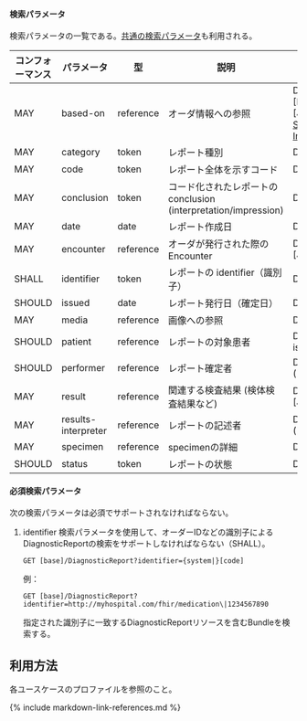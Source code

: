 #### 検索パラメータ

検索パラメータの一覧である。[共通の検索パラメータ](http://hl7.org/fhir/R4/search.html#all)も利用される。

| コンフォーマンス | パラメータ | 型 | 説明 | 表現型 |
| --- | --- | --- | --- | --- |
| MAY | based-on | reference | オーダ情報への参照 | DiagnosticReport.basedOn ([CarePlan](https://www.hl7.org/fhir/R4/careplan.html), [MedicationRequet][JP_MedicationRequest], [NutritionOrder](https://www.hl7.org/fhir/R4/nutritionorder.html), [ServiceRequest](https://hl7.org/fhir/R4/servicerequest.html), [ImuunizationRecommendation](https://www.hl7.org/fhir/R4/immunizationrecommendation.html) |
| MAY | category | token | レポート種別 | DiagnosticReport.category ([ValueSet](https://hl7.org/fhir/R4/valueset-diagnostic-service-sections.html)) |
| MAY | code | token | レポート全体を示すコード | DiagnosticReport.code |
| MAY | conclusion | token | コード化されたレポートの conclusion (interpretation/impression) | DiagnosticReport.conclusionCode |
| MAY | date | date | レポート作成日 | DiagnosticReport.effectiveDate |
| MAY | encounter | reference | オーダが発行された際の Encounter | DiagnosticReport.encounter ([Encounter][JP_Encounter]) |
| SHALL | identifier | token | レポートの identifier（識別子） | DiagnosticReport.identifier |
| SHOULD | issued | date | レポート発行日（確定日） | DiagnosticReport.issued |
| MAY | media | reference | 画像への参照 | DiagnosticReport.media.link ([Media](https://www.hl7.org/fhir/R4/media.html)) |
| SHOULD | patient | reference | レポートの対象患者 | DiagnosticReport.subject.where(resolve() is Patient) ([Patient][JP_Patient]) |
| SHOULD | performer | reference | レポート確定者 | DiagnosticReport.performer ([Practitioner][JP_Practitioner]) |
| MAY | result | reference | 関連する検査結果 (検体検査結果など) | DiagnosticReport.result ([Observation][JP_Observation_LabResult])|
| MAY | results-interpreter | reference | レポートの記述者 | DiagnosticReport.resultsInterpreter ([Practitioner][JP_Practitioner]) |
| MAY | specimen | reference | specimenの詳細 | DiagnosticReport.Specimen ([specimen](https://www.hl7.org/fhir/R4/specimen.html))|
| SHOULD | status | token | レポートの状態 | DiagnosticReport.status |

#### 必須検索パラメータ

次の検索パラメータは必須でサポートされなければならない。

1. identifier 検索パラメータを使用して、オーダーIDなどの識別子によるDiagnosticReportの検索をサポートしなければならない（SHALL）。

   ```
   GET [base]/DiagnosticReport?identifier={system|}[code]
   ```

   例：

   ```
   GET [base]/DiagnosticReport?identifier=http://myhospital.com/fhir/medication\|1234567890
   ```

   指定された識別子に一致するDiagnosticReportリソースを含むBundleを検索する。
## 利用方法

各ユースケースのプロファイルを参照のこと。

{% include markdown-link-references.md %}
